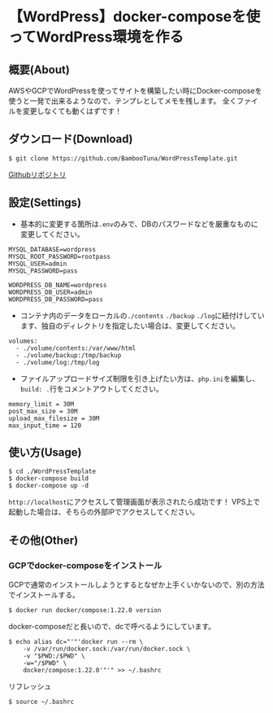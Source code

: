 # 【WordPress】docker-composeを使ってWordPress環境を作る

## 概要(About)
AWSやGCPでWordPressを使ってサイトを構築したい時にDocker-composeを使うと一発で出来るようなので、テンプレとしてメモを残します。
全くファイルを変更しなくても動くはずです！

## ダウンロード(Download)
```
$ git clone https://github.com/BambooTuna/WordPressTemplate.git
```
[Githubリポジトリ](https://github.com/BambooTuna/WordPressTemplate.git)

## 設定(Settings)
- 基本的に変更する箇所は`.env`のみで、DBのパスワードなどを厳重なものに変更してください。
```
MYSQL_DATABASE=wordpress
MYSQL_ROOT_PASSWORD=rootpass
MYSQL_USER=admin
MYSQL_PASSWORD=pass

WORDPRESS_DB_NAME=wordpress
WORDPRESS_DB_USER=admin
WORDPRESS_DB_PASSWORD=pass
```

- コンテナ内のデータをローカルの`./contents` `./backup` `./log`に紐付けしています、独自のディレクトリを指定したい場合は、変更してください。
```
volumes:
  - ./volume/contents:/var/www/html
  - ./volume/backup:/tmp/backup
  - ./volume/log:/tmp/log
```

- ファイルアップロードサイズ制限を引き上げたい方は、`php.ini`を編集し、`build: .`行をコメントアウトしてください。
```
memory_limit = 30M
post_max_size = 30M
upload_max_filesize = 30M
max_input_time = 120
```

## 使い方(Usage)
```
$ cd ./WordPressTemplate
$ docker-compose build
$ docker-compose up -d
```
`http://localhost`にアクセスして管理画面が表示されたら成功です！
VPS上で起動した場合は、そちらの外部IPでアクセスしてください。

## その他(Other)
### GCPでdocker-composeをインストール
GCPで通常のインストールしようとするとなぜか上手くいかないので、別の方法でインストールする。
```
$ docker run docker/compose:1.22.0 version
```
docker-composeだと長いので、dcで呼べるようにしています。
```
$ echo alias dc="'"'docker run --rm \
    -v /var/run/docker.sock:/var/run/docker.sock \
    -v "$PWD:/$PWD" \
    -w="/$PWD" \
    docker/compose:1.22.0'"'" >> ~/.bashrc
```
リフレッシュ
```
$ source ~/.bashrc
```
